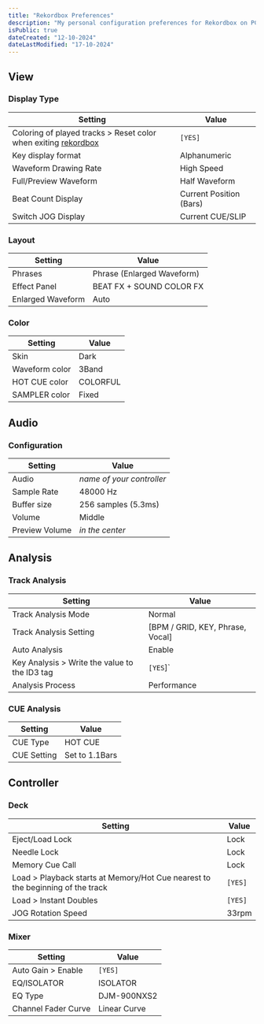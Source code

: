 ```yaml
---
title: "Rekordbox Preferences"
description: "My personal configuration preferences for Rekordbox on PC"
isPublic: true
dateCreated: "12-10-2024"
dateLastModified: "17-10-2024"
---
```


## View

### Display Type

| Setting                                                                     | Value                   |
|-----------------------------------------------------------------------------|-------------------------|
| Coloring of played tracks > Reset color when exiting [rekordbox](rekordbox) | `[YES]`                 |
| Key display format                                                          | Alphanumeric            |
| Waveform Drawing Rate                                                       | High Speed              |
| Full/Preview Waveform                                                       | Half Waveform           |
| Beat Count Display                                                          | Current Position (Bars) |
| Switch JOG Display                                                          | Current CUE/SLIP        |

### Layout

| Setting              | Value                      |
|----------------------|----------------------------|
| Phrases              | Phrase (Enlarged Waveform) |
| Effect Panel         | BEAT FX + SOUND COLOR FX   |
| Enlarged Waveform    | Auto                       |

### Color

| Setting        | Value    |
|----------------|----------|
| Skin           | Dark     |
| Waveform color | 3Band    |
| HOT CUE color  | COLORFUL |
| SAMPLER color  | Fixed    |

## Audio

### Configuration

| Setting        | Value                       |
|----------------|-----------------------------|
|Audio           | *name of your controller*   |
| Sample Rate    | 48000 Hz                    |
| Buffer size    | 256 samples (5.3ms)         |
| Volume         | Middle                      |
| Preview Volume | *in the center*             |

## Analysis

### Track Analysis

| Setting                                       | Value                              |
|-----------------------------------------------|------------------------------------|
| Track Analysis Mode                           | Normal                             |
| Track Analysis Setting                        | [BPM / GRID, KEY, Phrase, Vocal]   |
| Auto Analysis                                 | Enable                             |
| Key Analysis > Write the value to the ID3 tag | `[YES`]`                           |
| Analysis Process                              | Performance                        |

### CUE Analysis

| Setting     | Value              |
|-------------|--------------------|
| CUE Type    | HOT CUE            |
| CUE Setting | Set to 1.1Bars     |

## Controller

### Deck

| Setting                                                                        | Value   |
|--------------------------------------------------------------------------------|---------|
| Eject/Load Lock                                                                | Lock    |
| Needle Lock                                                                    | Lock    |
| Memory Cue Call                                                                | Lock    |
| Load > Playback starts at Memory/Hot Cue nearest to the beginning of the track | `[YES]` |
| Load > Instant Doubles                                                         | `[YES]` |
| JOG Rotation Speed                                                             | 33rpm   |

### Mixer

| Setting             | Value        |
|---------------------|--------------|
| Auto Gain > Enable  | `[YES]`      |
| EQ/ISOLATOR         | ISOLATOR     |
| EQ Type             | DJM-900NXS2  |
| Channel Fader Curve | Linear Curve |
